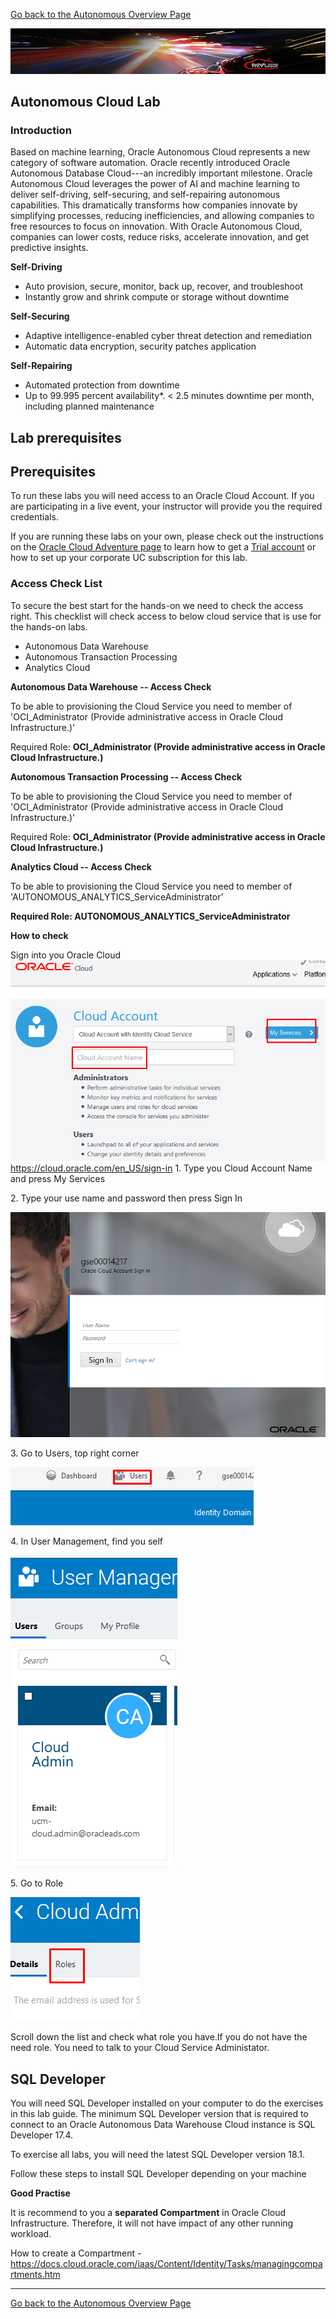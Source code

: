 [Go back to the Autonomous Overview Page](readme.md)

![](../common/images/customer.logo2.png)
## Autonomous Cloud Lab ##

### Introduction ###

Based on machine learning, Oracle Autonomous Cloud represents a new
category of software automation. Oracle recently introduced Oracle
Autonomous Database Cloud---an incredibly important milestone. Oracle
Autonomous Cloud leverages the power of AI and machine learning to
deliver self-driving, self-securing, and self-repairing autonomous
capabilities. This dramatically transforms how companies innovate by
simplifying processes, reducing inefficiencies, and allowing companies
to free resources to focus on innovation. With Oracle Autonomous Cloud,
companies can lower costs, reduce risks, accelerate innovation, and get
predictive insights.

**Self-Driving**

- Auto provision, secure, monitor, back up, recover, and troubleshoot
- Instantly grow and shrink compute or storage without downtime

**Self-Securing**

- Adaptive intelligence-enabled cyber threat detection and remediation
- Automatic data encryption, security patches application

**Self-Repairing**

- Automated protection from downtime
- Up to 99.995 percent availability\*. \< 2.5 minutes downtime per month, including planned maintenance


## Lab prerequisites ##

## Prerequisites ##

To run these labs you will need access to an Oracle Cloud Account.  If you are participating in a live event, your instructor will provide you the required credentials.

If you are running these labs on your own, please check out the instructions on the [Oracle Cloud Adventure page](https://cloudtestdrive.github.io/Trial.html) to learn how to get a [Trial account](https://myservices.us.oraclecloud.com/mycloud/signup?sourceType=:ex:tb:::RC_EMMK181016P00010:Virtual_WS_DEV&SC=:ex:tb:::RC_EMMK181016P00010:Virtual_WS_DEV&pcode=EMMK181016P00010) or how to set up your corporate UC subscription for this lab.

### Access Check List ###

To secure the best start for the hands-on we need to check the access right.
This checklist will check access to below cloud service that is use for the hands-on labs.

- Autonomous Data Warehouse
- Autonomous Transaction Processing
- Analytics Cloud

 **Autonomous Data Warehouse -- Access Check**

 To be able to provisioning the Cloud Service you need to member of
 'OCI\_Administrator (Provide administrative access in Oracle Cloud
 Infrastructure.)'

 Required Role: **OCI\_Administrator (Provide administrative access in
 Oracle Cloud Infrastructure.)**

 **Autonomous Transaction Processing -- Access Check**

 To be able to provisioning the Cloud Service you need to member of
 'OCI\_Administrator (Provide administrative access in Oracle Cloud
 Infrastructure.)'

 Required Role: **OCI\_Administrator (Provide administrative access in
 Oracle Cloud Infrastructure.)**

 **Analytics Cloud -- Access Check**

 To be able to provisioning the Cloud Service you need to member of
 'AUTONOMOUS\_ANALYTICS\_ServiceAdministrator'

 **Required Role: AUTONOMOUS\_ANALYTICS\_ServiceAdministrator**

**How to check**

Sign into you Oracle Cloud
![](./media/image5.png)
<https://cloud.oracle.com/en_US/sign-in>
1\. Type you Cloud Account Name and press My Services

2\. Type your use name and password then press Sign In

![](./media/image6.png)

3\. Go to Users, top right corner

![](./media/image7.png)

4\. In User Management, find you self

![](./media/image8.png)

5\. Go to Role

![](./media/image9.png)

Scroll down the list and check what role you have.If you do not have the need role. You need to talk to your Cloud Service Administator.


## SQL Developer ##

You will need SQL Developer installed on your computer to do the
exercises in this lab guide. The minimum SQL Developer version that is
required to connect to an Oracle Autonomous Data Warehouse Cloud
instance is SQL Developer 17.4.

To exercise all labs, you will need the latest SQL Developer version
18.1.

 Follow these steps to install SQL Developer depending on your machine

**Good Practise**

It is recommend to you a **separated Compartment** in Oracle Cloud
Infrastructure. Therefore, it will not have impact of any other running
workload.

How to create a Compartment -
<https://docs.cloud.oracle.com/iaas/Content/Identity/Tasks/managingcompartments.htm>


---
[Go back to the Autonomous Overview Page](readme.md)
